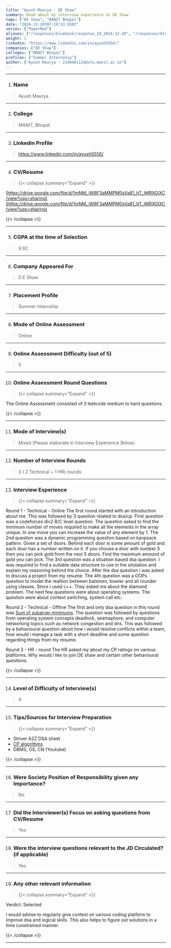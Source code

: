 ```yaml
---
title: "Ayush Maurya - DE Shaw"
summary: Read about my interview experience at DE Shaw
tags: ["DE Shaw", "MANIT Bhopal"]
date: "2024-12-20T07:19:53.558Z"
series: ["PaperMod"]
aliases: ["/responses/bluebook/response_24_2024-12-20", "/responses/bluebook/ayush-maurya-d.e-shaw"]
weight: 1
linkedin: "https://www.linkedin.com/in/ayush5556/"
companies: ["DE Shaw"]
colleges: ["MANIT Bhopal"]
profiles: ["Summer Internship"]
author: ["Ayush Maurya - 2240401124@stu.manit.ac.in"]
---
```

---
1. ### Name

> Ayush Maurya

---

2. ### College

> MANIT, Bhopal

---

3. ### Linkedin Profile

> https://www.linkedin.com/in/ayush5556/

---

4. ### CV/Resume

> {{< collapse summary="Expand" >}}

[https://drive.google.com/file/d/1mNM_jW8F3aMMPM0sVa81_hT_jMRXGlXC/view?usp=sharing](https://drive.google.com/file/d/1mNM_jW8F3aMMPM0sVa81_hT_jMRXGlXC/view?usp=sharing)

{{< /collapse >}}

---

5. ### CGPA at the time of Selection

> 9.92

---

6. ### Company Appeared For

> D.E Shaw

---

7. ### Placement Profile

> Summer Internship

---

8. ### Mode of Online Assessment

> Online

---

9. ### Online Assessment Difficulty (out of 5)

> 5

---

10. ### Online Assessment Round Questions

> {{< collapse summary="Expand" >}}

The Online Assessment consisted of 3 leetcode medium to hard questions.

{{< /collapse >}}

---

11. ### Mode of Interview(s)

> Mixed (Please elaborate in Interview Experience Below)

---

12. ### Number of Interview Rounds

> 3 ( 2 Technical + 1 HR) rounds

---

13. ### Interview Experience

> {{< collapse summary="Expand" >}}

Round 1 - Technical - Online
The first round started with an introduction about me. This was followed by 3 question related to dsa/cp. 
First question was a codeforces div2 B/C level question. The question asked to find the minimum number of moves required to make all the elements in the array unique. In one move you can increase the value of any element by 1.
The 2nd question was a dynamic programming question based on kanpsack pattern. Given a set of doors. Behind each door is some amount of gold and each door has a number written on it. If you choose a door with number 5 then you can pick gold from the next 5 doors. Find the maximum amound of gold you can pick.
The 3rd question was a situation based dsa question. I was required to find a suitable data structure to use in the situtation and explain my reasoning behind the choice.
After the dsa question i was asked to discuss a project from my resume. 
The 4th question was a OOPs question to model the realtion between batsmen, bowler and all rounder using classes. Since i used c++. They asked me about the diamond problem.
The next few questions were about operating systems. The question were about context switching, system call etc. 

Round 2 - Technical - Offline
The first and only dsa question in this round was [Sum of subarray minimums](https://leetcode.com/problems/sum-of-subarray-minimums/).
The question was followed by questions from operating system concepts deadlock, seamaphore, and computer networking topics such as network congestion and dns.
This was followed by a behavioural question about how i would resolve conflicts within a team, how would i manage a task with a short deadline and some question regarding things from my resume.

Round 3 - HR - round
The HR asked my about my CP ratings on various platforms. Why would i like to join DE shaw and certain other behavioural questions.

{{< /collapse >}}

---

14. ### Level of Difficulty of Interview(s)

> 4

---

15. ### Tips/Sources for Interview Preparation

> {{< collapse summary="Expand" >}}

- Striver A2Z DSA sheet
- [CP algorithms](https://cp-algorithms.com/)
- DBMS, OS, CN (Youtube)


{{< /collapse >}}

---

16. ### Were Society Position of Responsibility given any Importance?

> No

---

17. ### Did the Interviewer(s) Focus on asking questions from CV/Resume

> Yes

---

18. ### Were the interview questions relevant to the JD Circulated? (if applicable)

> Yes

---

19. ### Any other relevant information

> {{< collapse summary="Expand" >}}

Verdict: Selected

I would advise to regularly give contest on various coding platform to improve dsa and logical skills. This also helps to figure out solutions in a time constrained manner.

{{< /collapse >}}

---

